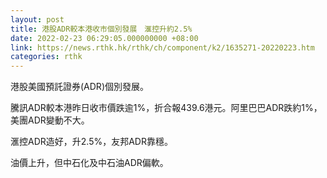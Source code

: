 ```yaml
---
layout: post
title: 港股ADR較本港收市個別發展　滙控升約2.5%
date: 2022-02-23 06:29:05.000000000 +08:00
link: https://news.rthk.hk/rthk/ch/component/k2/1635271-20220223.htm
categories: rthk
---
```


港股美國預託證券(ADR)個別發展。

騰訊ADR較本港昨日收市價跌逾1%，折合報439.6港元。阿里巴巴ADR跌約1%，美團ADR變動不大。

滙控ADR造好，升2.5%，友邦ADR靠穩。

油價上升，但中石化及中石油ADR偏軟。
